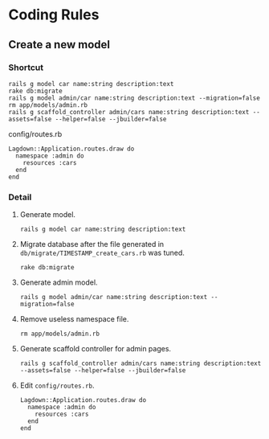 Coding Rules
============

Create a new model
------------------

### Shortcut

    rails g model car name:string description:text
    rake db:migrate
    rails g model admin/car name:string description:text --migration=false
    rm app/models/admin.rb
    rails g scaffold_controller admin/cars name:string description:text --assets=false --helper=false --jbuilder=false

config/routes.rb

    Lagdown::Application.routes.draw do
      namespace :admin do
        resources :cars
      end
    end

### Detail

1.  Generate model.

        rails g model car name:string description:text

2.  Migrate database after the file generated in `db/migrate/TIMESTAMP_create_cars.rb` was tuned.

        rake db:migrate

3.  Generate admin model.

        rails g model admin/car name:string description:text --migration=false
    

4.  Remove useless namespace file.

        rm app/models/admin.rb
    

5.  Generate scaffold controller for admin pages.

        rails g scaffold_controller admin/cars name:string description:text --assets=false --helper=false --jbuilder=false
    

6.  Edit `config/routes.rb`.

        Lagdown::Application.routes.draw do
          namespace :admin do
            resources :cars
          end
        end
    